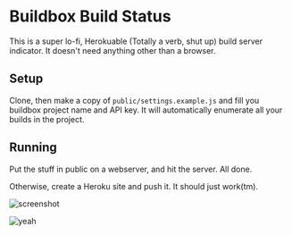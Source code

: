 # Buildbox Build Status

This is a super lo-fi, Herokuable (Totally a verb, shut up) build server indicator. It doesn't need anything other than a browser.

## Setup

Clone, then make a copy of ```public/settings.example.js``` and fill you buildbox project name and API key. It will automatically enumerate all your builds in the project.

## Running

Put the stuff in public on a webserver, and hit the server. All done.

Otherwise, create a Heroku site and push it. It should just work(tm).

![screenshot](https://cloud.githubusercontent.com/assets/153/3697281/1590b774-13a3-11e4-907d-e94374969e6f.jpg)

![yeah](https://cloud.githubusercontent.com/assets/153/3697282/223ef120-13a3-11e4-8d6e-71fcdc009f63.jpg)
